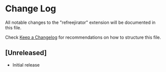 # Change Log

All notable changes to the "refreejirator" extension will be documented in this file.

Check [Keep a Changelog](http://keepachangelog.com/) for recommendations on how to structure this file.

## [Unreleased]

- Initial release
